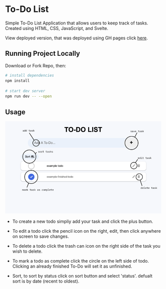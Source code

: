 # To-Do List

Simple To-Do List Application that allows users to keep track of tasks. Created using HTML, CSS, JavaScript, and Svelte.

View deployed version, that was deployed using GH pages click [here](https://cwroberts401.github.io/to-do/).

## Running Project Locally

Download or Fork Repo, then:

```bash
# install dependencies
npm install

# start dev server
npm run dev -- --open
```

## Usage

![to-do dashboard](./Frame-1.png)

- To create a new todo simpliy add your task and click the plus button.

- To edit a todo click the pencil icon on the right, edit, then click anywhere on screen to save changes.

- To delete a todo click the trash can icon on the right side of the task you wish to delete.

- To mark a todo as complete click the circle on the left side of todo. Clicking an already finished To-Do will set it as unfinished. 

- Sort, to sort by status click on sort button and select 'status'. defualt sort is by date (recent to oldest).
